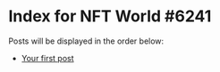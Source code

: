 # Index for NFT World #6241
Posts will be displayed in the order below:

- [Your first post](./001-first.md)

